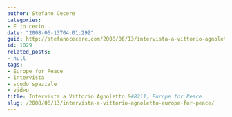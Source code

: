 ```yaml
---
author: Stefano Cecere
categories:
- E io cecio..
date: "2008-06-13T04:01:29Z"
guid: http://stefanocecere.com/2008/06/13/intervista-a-vittorio-agnoletto-europe-for-peace/
id: 1029
related_posts:
- null
tags:
- Europe for Peace
- intervista
- scudo spaziale
- video
title: Intervista a Vittorio Agnoletto &#8211; Europe for Peace
slug: /2008/06/13/intervista-a-vittorio-agnoletto-europe-for-peace/
---
```


